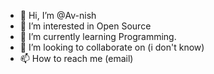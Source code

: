 - 👋 Hi, I’m @Av-nish
- 👀 I’m interested in Open Source
- 🌱 I’m currently learning Programming.
- 💞️ I’m looking to collaborate on (i don't know)
- 📫 How to reach me (email)

<!---
Av-nish/Av-nish is a ✨ special ✨ repository because its `README.md` (this file) appears on your GitHub profile.
You can click the Preview link to take a look at your changes.
--->
